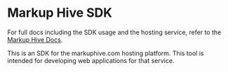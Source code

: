 # Markup Hive SDK

For full docs including the SDK usage and the hosting service, refer to the 
[Markup Hive Docs](https://www.markuphive.com/docs/).

This is an SDK for the markuphive.com hosting platform. This tool is 
intended for developing web applications for that service.

